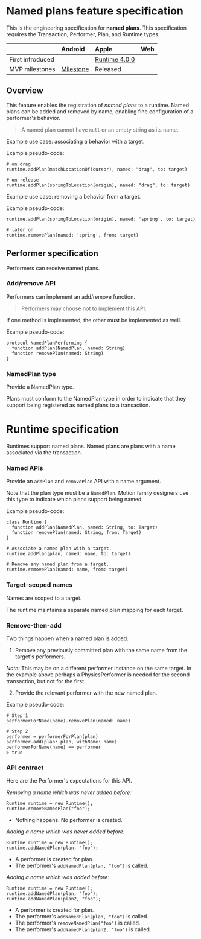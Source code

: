 # Named plans feature specification

This is the engineering specification for **named plans**. This specification requires the Transaction, Performer, Plan, and Runtime types.

|     | Android | Apple | Web |
|:----|:--------|:------|:----|
| First introduced | &nbsp; | [Runtime 4.0.0](https://github.com/material-motion/material-motion-runtime-objc/releases/tag/v4.0.0) | &nbsp; |
| MVP milestones | [Milestone](https://github.com/material-motion/material-motion-runtime-android/milestone/5) | Released | &nbsp; |

## Overview

This feature enables the registration of _named plans_ to a runtime. Named plans can be added and removed by name, enabling fine configuration of a performer's behavior.

> A named plan cannot have `null` or an empty string as its name.

Example use case: associating a behavior with a target.

Example pseudo-code:

```
# on drag
runtime.addPlan(matchLocationOf(cursor), named: "drag", to: target)

# on release
runtime.addPlan(springToLocation(origin), named: "drag", to: target)
```

Example use case: removing a behavior from a target.

Example pseudo-code:

```
runtime.addPlan(springToLocation(origin), named: 'spring', to: target)

# later on
runtime.removePlan(named: 'spring', from: target)
```

## Performer specification

Performers can receive named plans.

### Add/remove API

Performers can implement an add\/remove function.

> Performers may choose not to implement this API.

If one method is implemented, the other must be implemented as well.

Example pseudo-code:

```
protocol NamedPlanPerforming {
  function addPlan(NamedPlan, named: String)
  function removePlan(named: String)
}
```

### NamedPlan type

Provide a NamedPlan type.

Plans must conform to the NamedPlan type in order to indicate that they support being registered as named plans to a transaction.

# Runtime specification

Runtimes support named plans. Named plans are plans with a name associated via the transaction.

### Named APIs

Provide an `addPlan` and `removePlan` API with a name argument.

Note that the plan type must be a `NamedPlan`. Motion family designers use this type to indicate which plans support being named.

Example pseudo-code:

```
class Runtime {
  function addPlan(NamedPlan, named: String, to: Target)
  function removePlan(named: String, from: Target)
}

# Associate a named plan with a target.
runtime.addPlan(plan, named: name, to: target)

# Remove any named plan from a target.
runtime.removePlan(named: name, from: target)
```

### Target-scoped names

Names are scoped to a target.

The runtime maintains a separate named plan mapping for each target.

### Remove-then-add

Two things happen when a named plan is added.

1. Remove any previously committed plan with the same name from the target's performers.

  _Note:_ This may be on a different performer instance on the same target. In the example above perhaps a PhysicsPerformer is needed for the second transaction, but not for the first.

2. Provide the relevant performer with the new named plan.

Example pseudo-code:

```
# Step 1
performerForName(name).removePlan(named: name)

# Step 2
performer = performerForPlan(plan)
performer.add(plan: plan, withName: name)
performerForName(name) == performer 
> true
```

### API contract

Here are the Performer's expectations for this API.

*Removing a name which was never added before:*

```
Runtime runtime = new Runtime();
runtime.removeNamedPlan("foo");
```
 
* Nothing happens. No performer is created.

*Adding a name which was never added before:*

```
Runtime runtime = new Runtime();
runtime.addNamedPlan(plan, "foo");
```

* A performer is created for plan. 
* The performer's `addNamedPlan(plan, "foo")` is called.

*Adding a name which was added before:*

```
Runtime runtime = new Runtime();
runtime.addNamedPlan(plan, "foo");
runtime.addNamedPlan(plan2, "foo");
```

* A performer is created for plan. 
* The performer's `addNamedPlan(plan, "foo")` is called.
* The performer's `removeNamedPlan("foo")` is called.
* The performer's `addNamedPlan(plan2, "foo")` is called.

